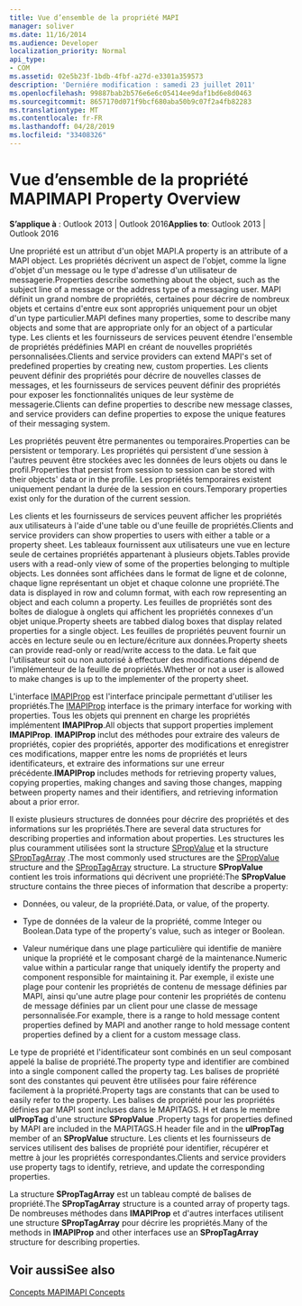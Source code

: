 ```yaml
---
title: Vue d’ensemble de la propriété MAPI
manager: soliver
ms.date: 11/16/2014
ms.audience: Developer
localization_priority: Normal
api_type:
- COM
ms.assetid: 02e5b23f-1bdb-4fbf-a27d-e3301a359573
description: 'Derniére modification : samedi 23 juillet 2011'
ms.openlocfilehash: 99887bab2b576e6e6c05414ee9daf1bd6e8d0463
ms.sourcegitcommit: 8657170d071f9bcf680aba50b9c07f2a4fb82283
ms.translationtype: MT
ms.contentlocale: fr-FR
ms.lasthandoff: 04/28/2019
ms.locfileid: "33408326"
---
```

# <a name="mapi-property-overview"></a><span data-ttu-id="485c9-103">Vue d’ensemble de la propriété MAPI</span><span class="sxs-lookup"><span data-stu-id="485c9-103">MAPI Property Overview</span></span>

  
  
<span data-ttu-id="485c9-104">**S’applique à** : Outlook 2013 | Outlook 2016</span><span class="sxs-lookup"><span data-stu-id="485c9-104">**Applies to**: Outlook 2013 | Outlook 2016</span></span> 
  
<span data-ttu-id="485c9-105">Une propriété est un attribut d'un objet MAPI.</span><span class="sxs-lookup"><span data-stu-id="485c9-105">A property is an attribute of a MAPI object.</span></span> <span data-ttu-id="485c9-106">Les propriétés décrivent un aspect de l'objet, comme la ligne d'objet d'un message ou le type d'adresse d'un utilisateur de messagerie.</span><span class="sxs-lookup"><span data-stu-id="485c9-106">Properties describe something about the object, such as the subject line of a message or the address type of a messaging user.</span></span> <span data-ttu-id="485c9-107">MAPI définit un grand nombre de propriétés, certaines pour décrire de nombreux objets et certains d'entre eux sont appropriés uniquement pour un objet d'un type particulier.</span><span class="sxs-lookup"><span data-stu-id="485c9-107">MAPI defines many properties, some to describe many objects and some that are appropriate only for an object of a particular type.</span></span> <span data-ttu-id="485c9-108">Les clients et les fournisseurs de services peuvent étendre l'ensemble de propriétés prédéfinies MAPI en créant de nouvelles propriétés personnalisées.</span><span class="sxs-lookup"><span data-stu-id="485c9-108">Clients and service providers can extend MAPI's set of predefined properties by creating new, custom properties.</span></span> <span data-ttu-id="485c9-109">Les clients peuvent définir des propriétés pour décrire de nouvelles classes de messages, et les fournisseurs de services peuvent définir des propriétés pour exposer les fonctionnalités uniques de leur système de messagerie.</span><span class="sxs-lookup"><span data-stu-id="485c9-109">Clients can define properties to describe new message classes, and service providers can define properties to expose the unique features of their messaging system.</span></span>
  
<span data-ttu-id="485c9-110">Les propriétés peuvent être permanentes ou temporaires.</span><span class="sxs-lookup"><span data-stu-id="485c9-110">Properties can be persistent or temporary.</span></span> <span data-ttu-id="485c9-111">Les propriétés qui persistent d'une session à l'autres peuvent être stockées avec les données de leurs objets ou dans le profil.</span><span class="sxs-lookup"><span data-stu-id="485c9-111">Properties that persist from session to session can be stored with their objects' data or in the profile.</span></span> <span data-ttu-id="485c9-112">Les propriétés temporaires existent uniquement pendant la durée de la session en cours.</span><span class="sxs-lookup"><span data-stu-id="485c9-112">Temporary properties exist only for the duration of the current session.</span></span> 
  
<span data-ttu-id="485c9-113">Les clients et les fournisseurs de services peuvent afficher les propriétés aux utilisateurs à l'aide d'une table ou d'une feuille de propriétés.</span><span class="sxs-lookup"><span data-stu-id="485c9-113">Clients and service providers can show properties to users with either a table or a property sheet.</span></span> <span data-ttu-id="485c9-114">Les tableaux fournissent aux utilisateurs une vue en lecture seule de certaines propriétés appartenant à plusieurs objets.</span><span class="sxs-lookup"><span data-stu-id="485c9-114">Tables provide users with a read-only view of some of the properties belonging to multiple objects.</span></span> <span data-ttu-id="485c9-115">Les données sont affichées dans le format de ligne et de colonne, chaque ligne représentant un objet et chaque colonne une propriété.</span><span class="sxs-lookup"><span data-stu-id="485c9-115">The data is displayed in row and column format, with each row representing an object and each column a property.</span></span> <span data-ttu-id="485c9-116">Les feuilles de propriétés sont des boîtes de dialogue à onglets qui affichent les propriétés connexes d'un objet unique.</span><span class="sxs-lookup"><span data-stu-id="485c9-116">Property sheets are tabbed dialog boxes that display related properties for a single object.</span></span> <span data-ttu-id="485c9-117">Les feuilles de propriétés peuvent fournir un accès en lecture seule ou en lecture/écriture aux données.</span><span class="sxs-lookup"><span data-stu-id="485c9-117">Property sheets can provide read-only or read/write access to the data.</span></span> <span data-ttu-id="485c9-118">Le fait que l'utilisateur soit ou non autorisé à effectuer des modifications dépend de l'implémenteur de la feuille de propriétés.</span><span class="sxs-lookup"><span data-stu-id="485c9-118">Whether or not a user is allowed to make changes is up to the implementer of the property sheet.</span></span>
  
<span data-ttu-id="485c9-119">L'interface [IMAPIProp](imapipropiunknown.md) est l'interface principale permettant d'utiliser les propriétés.</span><span class="sxs-lookup"><span data-stu-id="485c9-119">The [IMAPIProp](imapipropiunknown.md) interface is the primary interface for working with properties.</span></span> <span data-ttu-id="485c9-120">Tous les objets qui prennent en charge les propriétés implémentent **IMAPIProp**.</span><span class="sxs-lookup"><span data-stu-id="485c9-120">All objects that support properties implement **IMAPIProp**.</span></span> <span data-ttu-id="485c9-121">**IMAPIProp** inclut des méthodes pour extraire des valeurs de propriétés, copier des propriétés, apporter des modifications et enregistrer ces modifications, mapper entre les noms de propriétés et leurs identificateurs, et extraire des informations sur une erreur précédente.</span><span class="sxs-lookup"><span data-stu-id="485c9-121">**IMAPIProp** includes methods for retrieving property values, copying properties, making changes and saving those changes, mapping between property names and their identifiers, and retrieving information about a prior error.</span></span> 
  
<span data-ttu-id="485c9-122">Il existe plusieurs structures de données pour décrire des propriétés et des informations sur les propriétés.</span><span class="sxs-lookup"><span data-stu-id="485c9-122">There are several data structures for describing properties and information about properties.</span></span> <span data-ttu-id="485c9-123">Les structures les plus couramment utilisées sont la structure [SPropValue](spropvalue.md) et la structure [SPropTagArray](sproptagarray.md) .</span><span class="sxs-lookup"><span data-stu-id="485c9-123">The most commonly used structures are the [SPropValue](spropvalue.md) structure and the [SPropTagArray](sproptagarray.md) structure.</span></span> <span data-ttu-id="485c9-124">La structure **SPropValue** contient les trois informations qui décrivent une propriété:</span><span class="sxs-lookup"><span data-stu-id="485c9-124">The **SPropValue** structure contains the three pieces of information that describe a property:</span></span> 
  
- <span data-ttu-id="485c9-125">Données, ou valeur, de la propriété.</span><span class="sxs-lookup"><span data-stu-id="485c9-125">Data, or value, of the property.</span></span>
    
- <span data-ttu-id="485c9-126">Type de données de la valeur de la propriété, comme Integer ou Boolean.</span><span class="sxs-lookup"><span data-stu-id="485c9-126">Data type of the property's value, such as integer or Boolean.</span></span> 
    
- <span data-ttu-id="485c9-127">Valeur numérique dans une plage particulière qui identifie de manière unique la propriété et le composant chargé de la maintenance.</span><span class="sxs-lookup"><span data-stu-id="485c9-127">Numeric value within a particular range that uniquely identify the property and component responsible for maintaining it.</span></span> <span data-ttu-id="485c9-128">Par exemple, il existe une plage pour contenir les propriétés de contenu de message définies par MAPI, ainsi qu'une autre plage pour contenir les propriétés de contenu de message définies par un client pour une classe de message personnalisée.</span><span class="sxs-lookup"><span data-stu-id="485c9-128">For example, there is a range to hold message content properties defined by MAPI and another range to hold message content properties defined by a client for a custom message class.</span></span> 
    
<span data-ttu-id="485c9-129">Le type de propriété et l'identificateur sont combinés en un seul composant appelé la balise de propriété.</span><span class="sxs-lookup"><span data-stu-id="485c9-129">The property type and identifier are combined into a single component called the property tag.</span></span> <span data-ttu-id="485c9-130">Les balises de propriété sont des constantes qui peuvent être utilisées pour faire référence facilement à la propriété.</span><span class="sxs-lookup"><span data-stu-id="485c9-130">Property tags are constants that can be used to easily refer to the property.</span></span> <span data-ttu-id="485c9-131">Les balises de propriété pour les propriétés définies par MAPI sont incluses dans le MAPITAGS. H et dans le membre **ulPropTag** d'une structure **SPropValue** .</span><span class="sxs-lookup"><span data-stu-id="485c9-131">Property tags for properties defined by MAPI are included in the MAPITAGS.H header file and in the **ulPropTag** member of an **SPropValue** structure.</span></span> <span data-ttu-id="485c9-132">Les clients et les fournisseurs de services utilisent des balises de propriété pour identifier, récupérer et mettre à jour les propriétés correspondantes.</span><span class="sxs-lookup"><span data-stu-id="485c9-132">Clients and service providers use property tags to identify, retrieve, and update the corresponding properties.</span></span> 
  
<span data-ttu-id="485c9-133">La structure **SPropTagArray** est un tableau compté de balises de propriété.</span><span class="sxs-lookup"><span data-stu-id="485c9-133">The **SPropTagArray** structure is a counted array of property tags.</span></span> <span data-ttu-id="485c9-134">De nombreuses méthodes dans **IMAPIProp** et d'autres interfaces utilisent une structure **SPropTagArray** pour décrire les propriétés.</span><span class="sxs-lookup"><span data-stu-id="485c9-134">Many of the methods in **IMAPIProp** and other interfaces use an **SPropTagArray** structure for describing properties.</span></span> 
  
## <a name="see-also"></a><span data-ttu-id="485c9-135">Voir aussi</span><span class="sxs-lookup"><span data-stu-id="485c9-135">See also</span></span>



[<span data-ttu-id="485c9-136">Concepts MAPI</span><span class="sxs-lookup"><span data-stu-id="485c9-136">MAPI Concepts</span></span>](mapi-concepts.md)

